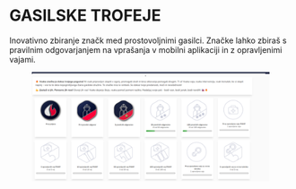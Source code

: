 # GASILSKE TROFEJE

Inovativno zbiranje značk med prostovoljnimi gasilci. Značke lahko zbiraš s pravilnim odgovarjanjem na vprašanja v mobilni aplikaciji in z opravljenimi vajami.

<figure><img src=".gitbook/assets/image (258).png" alt=""><figcaption></figcaption></figure>
